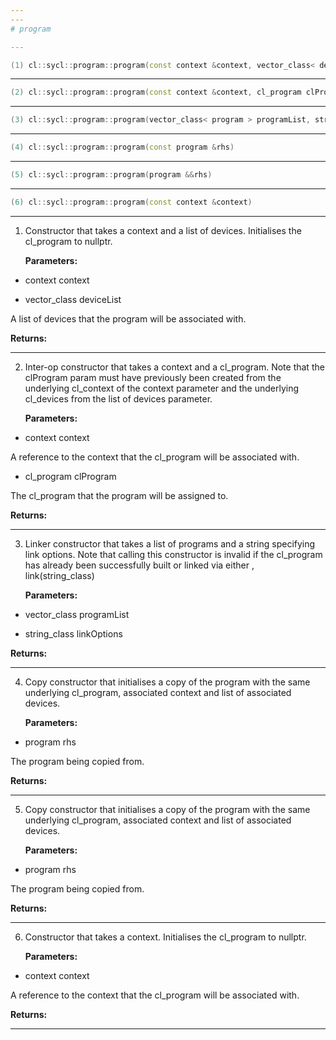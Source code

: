 ```yaml
---
---
# program

---
```


```cpp
(1) cl::sycl::program::program(const context &context, vector_class< device > deviceList)
```

---

```cpp
(2) cl::sycl::program::program(const context &context, cl_program clProgram)
```

---

```cpp
(3) cl::sycl::program::program(vector_class< program > programList, string_class linkOptions="")
```

---

```cpp
(4) cl::sycl::program::program(const program &rhs)
```

---

```cpp
(5) cl::sycl::program::program(program &&rhs)
```

---

```cpp
(6) cl::sycl::program::program(const context &context)
```

---

1. Constructor that takes a context and a list of devices. Initialises the cl_program to nullptr. 

   **Parameters:**

  * context context

   

  * vector_class deviceList

   A list of devices that the program will be associated with. 

   **Returns:** 

---

2. Inter-op constructor that takes a context and a cl_program. Note that the clProgram param must have previously been created from the underlying cl_context of the context parameter and the underlying cl_devices from the list of devices parameter. 

   **Parameters:**

  * context context

   A reference to the context that the cl_program will be associated with. 

  * cl_program clProgram

   The cl_program that the program will be assigned to. 

   **Returns:** 

---

3. Linker constructor that takes a list of programs and a string specifying link options. Note that calling this constructor is invalid if the cl_program has already been successfully built or linked via either , link(string_class)

   **Parameters:**

  * vector_class programList

   

  * string_class linkOptions

   

   **Returns:** 

---

4. Copy constructor that initialises a copy of the program with the same underlying cl_program, associated context and list of associated devices. 

   **Parameters:**

  * program rhs

   The program being copied from. 

   **Returns:** 

---

5. Copy constructor that initialises a copy of the program with the same underlying cl_program, associated context and list of associated devices. 

   **Parameters:**

  * program rhs

   The program being copied from. 

   **Returns:** 

---

6. Constructor that takes a context. Initialises the cl_program to nullptr. 

   **Parameters:**

  * context context

   A reference to the context that the cl_program will be associated with. 

   **Returns:** 

---

